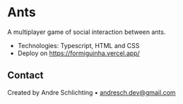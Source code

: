 # Ants

A multiplayer game of social interaction between ants.

- Technologies: Typescript, HTML and CSS
- Deploy on <https://formiguinha.vercel.app/>

## Contact

Created by Andre Schlichting • <andresch.dev@gmail.com>
